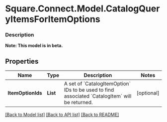 # Square.Connect.Model.CatalogQueryItemsForItemOptions

### Description


**Note: This model is in beta.**

## Properties

Name | Type | Description | Notes
------------ | ------------- | ------------- | -------------
**ItemOptionIds** | **List<string>** | A set of &#x60;CatalogItemOption&#x60; IDs to be used to find associated &#x60;CatalogItem&#x60; will be returned. | [optional] 



[[Back to Model list]](../README.md#documentation-for-models) [[Back to API list]](../README.md#documentation-for-api-endpoints) [[Back to README]](../README.md)

